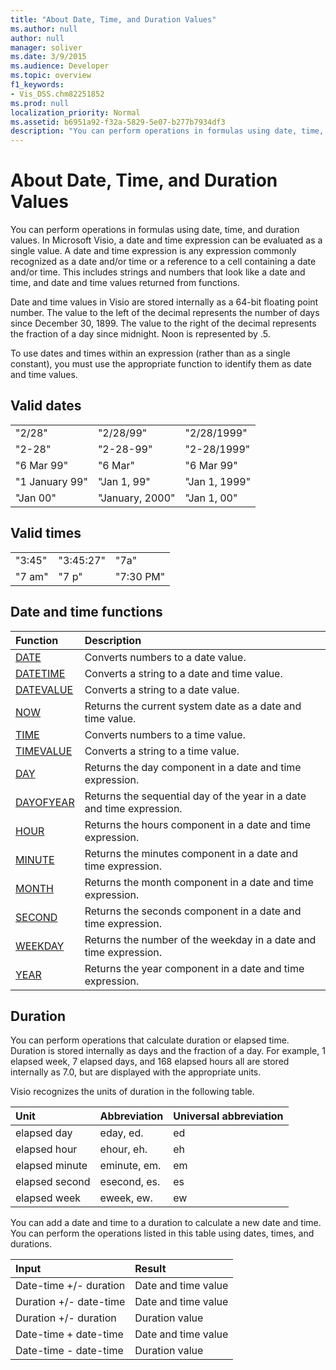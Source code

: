 ```yaml
---
title: "About Date, Time, and Duration Values"
ms.author: null
author: null
manager: soliver
ms.date: 3/9/2015
ms.audience: Developer
ms.topic: overview
f1_keywords:
- Vis_DSS.chm82251852
ms.prod: null
localization_priority: Normal
ms.assetid: b6951a92-f32a-5829-5e07-b277b7934df3
description: "You can perform operations in formulas using date, time, and duration values. In Microsoft Visio, a date and time expression can be evaluated as a single value. A date and time expression is any expression commonly recognized as a date and/or time or a reference to a cell containing a date and/or time. This includes strings and numbers that look like a date and time, and date and time values returned from functions."
---
```


# About Date, Time, and Duration Values

You can perform operations in formulas using date, time, and duration values. In Microsoft Visio, a date and time expression can be evaluated as a single value. A date and time expression is any expression commonly recognized as a date and/or time or a reference to a cell containing a date and/or time. This includes strings and numbers that look like a date and time, and date and time values returned from functions.
  
Date and time values in Visio are stored internally as a 64-bit floating point number. The value to the left of the decimal represents the number of days since December 30, 1899. The value to the right of the decimal represents the fraction of a day since midnight. Noon is represented by .5.
  
To use dates and times within an expression (rather than as a single constant), you must use the appropriate function to identify them as date and time values.
  
## Valid dates

||||
|:-----|:-----|:-----|
| "2/28"  <br/> | "2/28/99"  <br/> | "2/28/1999"  <br/> |
| "2-28"  <br/> | "2-28-99"  <br/> | "2-28/1999"  <br/> |
| "6 Mar 99"  <br/> | "6 Mar"  <br/> | "6 Mar 99"  <br/> |
| "1 January 99"  <br/> | "Jan 1, 99"  <br/> | "Jan 1, 1999"  <br/> |
| "Jan 00"  <br/> | "January, 2000"  <br/> | "Jan 1, 00"  <br/> |
   
## Valid times

||||
|:-----|:-----|:-----|
| "3:45"  <br/> | "3:45:27"  <br/> | "7a"  <br/> |
| "7 am"  <br/> | "7 p"  <br/> | "7:30 PM"  <br/> |
   
## Date and time functions

|**Function**|**Description**|
|:-----|:-----|
|[DATE](date-function-visioshapesheet.md) <br/> | Converts numbers to a date value.  <br/> |
|[DATETIME](datetime-function.md) <br/> | Converts a string to a date and time value.  <br/> |
|[DATEVALUE](datevalue-function-visioshapesheet.md) <br/> | Converts a string to a date value.  <br/> |
|[NOW](now-function-visioshapesheet.md) <br/> | Returns the current system date as a date and time value.  <br/> |
|[TIME](time-function-visioshapesheet.md) <br/> | Converts numbers to a time value.  <br/> |
|[TIMEVALUE](timevalue-function-visioshapesheet.md) <br/> | Converts a string to a time value.  <br/> |
|[DAY](day-function-visioshapesheet.md) <br/> | Returns the day component in a date and time expression.  <br/> |
|[DAYOFYEAR](dayofyear-function.md) <br/> | Returns the sequential day of the year in a date and time expression.  <br/> |
|[HOUR](hour-function-visioshapesheet.md) <br/> | Returns the hours component in a date and time expression.  <br/> |
|[MINUTE](minute-function-visioshapesheet.md) <br/> | Returns the minutes component in a date and time expression.  <br/> |
|[MONTH](month-function-visioshapesheet.md) <br/> | Returns the month component in a date and time expression.  <br/> |
|[SECOND](second-function-visioshapesheet.md) <br/> | Returns the seconds component in a date and time expression.  <br/> |
|[WEEKDAY](weekday-function-visioshapesheet.md) <br/> | Returns the number of the weekday in a date and time expression.  <br/> |
|[YEAR](year-function-visioshapesheet.md) <br/> | Returns the year component in a date and time expression.  <br/> |
   
## Duration

You can perform operations that calculate duration or elapsed time. Duration is stored internally as days and the fraction of a day. For example, 1 elapsed week, 7 elapsed days, and 168 elapsed hours all are stored internally as 7.0, but are displayed with the appropriate units.
  
Visio recognizes the units of duration in the following table.
  
|**Unit**|**Abbreviation**|**Universal abbreviation**|
|:-----|:-----|:-----|
| elapsed day  <br/> | eday, ed.  <br/> | ed  <br/> |
| elapsed hour  <br/> | ehour, eh.  <br/> | eh  <br/> |
| elapsed minute  <br/> | eminute, em.  <br/> | em  <br/> |
| elapsed second  <br/> | esecond, es.  <br/> | es  <br/> |
| elapsed week  <br/> | eweek, ew.  <br/> | ew  <br/> |
   
You can add a date and time to a duration to calculate a new date and time. You can perform the operations listed in this table using dates, times, and durations.
  
|**Input**|**Result**|
|:-----|:-----|
| Date-time +/- duration  <br/> | Date and time value  <br/> |
| Duration +/- date-time  <br/> | Date and time value  <br/> |
| Duration +/- duration  <br/> | Duration value  <br/> |
| Date-time + date-time  <br/> | Date and time value  <br/> |
| Date-time - date-time  <br/> | Duration value  <br/> |
   

